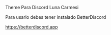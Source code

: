 Theme Para Discord Luna Carmesi

Para usarlo debes tener instalado BetterDiscord

https://betterdiscord.app

